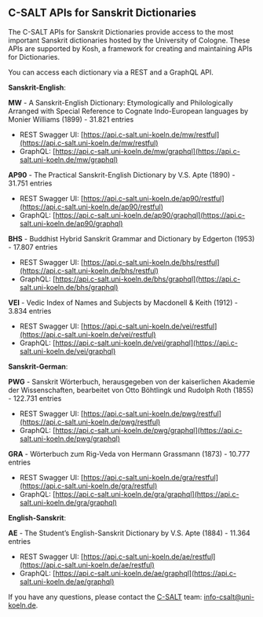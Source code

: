 ## C-SALT APIs for Sanskrit Dictionaries

The C-SALT APIs for Sanskrit Dictionaries provide access to the most important Sanskrit dictionaries 
hosted by the University of Cologne. These APIs are supported by Kosh, 
a framework for creating and maintaining APIs for Dictionaries.

You can access each dictionary via a REST and a GraphQL API.

__Sanskrit-English__:

**MW** -  A Sanskrit-English Dictionary: Etymologically and Philologically Arranged with Special Reference to Cognate Indo-European languages by Monier Williams (1899) - 31.821 entries
* REST Swagger UI: [https://api.c-salt.uni-koeln.de/mw/restful](https://api.c-salt.uni-koeln.de/mw/restful)
* GraphQL: [https://api.c-salt.uni-koeln.de/mw/graphql](https://api.c-salt.uni-koeln.de/mw/graphql)

**AP90** - The Practical Sanskrit-English Dictionary by V.S. Apte (1890) - 31.751 entries
* REST Swagger UI: [https://api.c-salt.uni-koeln.de/ap90/restful](https://api.c-salt.uni-koeln.de/ap90/restful)
* GraphQL: [https://api.c-salt.uni-koeln.de/ap90/graphql](https://api.c-salt.uni-koeln.de/ap90/graphql)

**BHS** - Buddhist Hybrid Sanskrit Grammar and Dictionary by Edgerton (1953) - 17.807 entries
* REST Swagger UI: [https://api.c-salt.uni-koeln.de/bhs/restful](https://api.c-salt.uni-koeln.de/bhs/restful)
* GraphQL: [https://api.c-salt.uni-koeln.de/bhs/graphql](https://api.c-salt.uni-koeln.de/bhs/graphql)

**VEI** - Vedic Index of Names and Subjects by Macdonell & Keith (1912) - 3.834 entries
* REST Swagger UI: [https://api.c-salt.uni-koeln.de/vei/restful](https://api.c-salt.uni-koeln.de/vei/restful)
* GraphQL: [https://api.c-salt.uni-koeln.de/vei/graphql](https://api.c-salt.uni-koeln.de/vei/graphql)

__Sanskrit-German__:

**PWG** - Sanskrit Wörterbuch, herausgegeben von der kaiserlichen Akademie der Wissenschaften, bearbeitet von Otto Böhtlingk und Rudolph Roth (1855) - 122.731 entries
* REST Swagger UI: [https://api.c-salt.uni-koeln.de/pwg/restful](https://api.c-salt.uni-koeln.de/pwg/restful)
* GraphQL: [https://api.c-salt.uni-koeln.de/pwg/graphql](https://api.c-salt.uni-koeln.de/pwg/graphql)

**GRA** - Wörterbuch zum Rig-Veda von Hermann Grassmann (1873) - 10.777 entries
* REST Swagger UI: [https://api.c-salt.uni-koeln.de/gra/restful](https://api.c-salt.uni-koeln.de/gra/restful)
* GraphQL: [https://api.c-salt.uni-koeln.de/gra/graphql](https://api.c-salt.uni-koeln.de/gra/graphql)

__English-Sanskrit__:

**AE** - The Student’s English-Sanskrit Dictionary by V.S. Apte (1884) - 11.364 entries
* REST Swagger UI: [https://api.c-salt.uni-koeln.de/ae/restful](https://api.c-salt.uni-koeln.de/ae/restful)
* GraphQL: [https://api.c-salt.uni-koeln.de/ae/graphql](https://api.c-salt.uni-koeln.de/ae/graphql)

If you have any questions, please contact the [C-SALT](http://c-salt.uni-koeln.de) team: <info-csalt@uni-koeln.de>.
